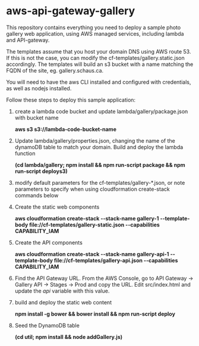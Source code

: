 # aws-api-gateway-gallery
This repository contains everything you need to deploy a sample photo gallery web application,
using AWS managed services, including lambda and API-gateway.

The templates assume that you host your domain DNS using AWS route 53.  If this is not the case,
you can modify the cf-templates/gallery.static.json accordingly.  The templates will build an s3
bucket with a name matching the FQDN of the site, eg. gallery.schaus.ca.

You will need to have the aws CLI installed and configured with credentials, as well as nodejs installed.

Follow these steps to deploy this sample application:

1. create a lambda code bucket and update lambda/gallery/package.json with bucket name

    **aws s3 s3://lambda-code-bucket-name**

1. Update lambda/gallery/properties.json, changing the name of the dynamoDB table to match your domain.  Build and deploy the lambda function

    **(cd lambda/gallery; npm install && npm run-script package && npm run-script deploys3)**

1. modify default parameters for the cf-templates/gallery-*.json, or note parameters to specify when using cloudformation create-stack commands below

1. Create the static web components

    **aws cloudformation create-stack --stack-name gallery-1 --template-body file://cf-templates/gallery-static.json --capabilities CAPABILITY_IAM**
    
1. Create the API components

    **aws cloudformation create-stack --stack-name gallery-api-1 --template-body file://cf-templates/gallery-api.json --capabilities CAPABILITY_IAM**
    
1. Find the API Gateway URL.  From the AWS Console, go to API Gateway -> Gallery API -> Stages -> Prod and copy the URL.  Edit src/index.html and update the *api* variable with this value.

1. build and deploy the static web content

    **npm install -g bower && bower install && npm run-script deploy**

1. Seed the DynamoDB table

    **(cd util; npm install && node addGallery.js)**
    
